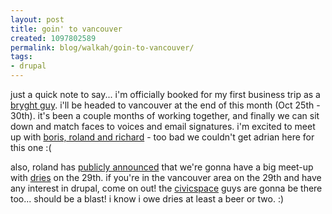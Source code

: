 ```yaml
---
layout: post
title: goin' to vancouver
created: 1097802589
permalink: blog/walkah/goin-to-vancouver/
tags:
- drupal
---
```

<p>
just a quick note to say... i'm officially booked for my first business trip as a <a href="http://www.bryght.com/">bryght guy</a>. i'll be headed to vancouver at the end of this month (Oct 25th - 30th). it's been a couple months of working together, and finally we can sit down and match faces to voices and email signatures. i'm excited to meet up with <a href="http://www.bryght.com/about/the-team">boris, roland and richard</a> - too bad we couldn't get adrian here for this one :(
</p><p>
also, roland has <a href="http://drupal.org/node/11593">publicly announced</a> that we're gonna have a big meet-up with <a href="http://www.buytaert.net/">dries</a> on the 29th. if you're in the vancouver area on the 29th and have any interest in drupal, come on out! the <a href="http://www.civicspacelabs.org/">civicspace</a> guys are gonna be there too... should be a blast!  i know i owe dries at least a beer or two. :)
</p>

